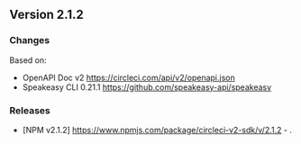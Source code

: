 

## Version 2.1.2
### Changes
Based on:
- OpenAPI Doc v2 https://circleci.com/api/v2/openapi.json
- Speakeasy CLI 0.21.1 https://github.com/speakeasy-api/speakeasy
### Releases
- [NPM v2.1.2] https://www.npmjs.com/package/circleci-v2-sdk/v/2.1.2 - .